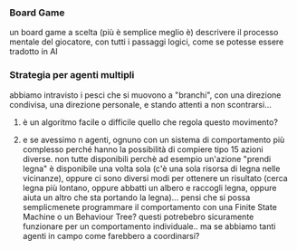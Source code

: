 ### Board Game
un board game a scelta (più è semplice meglio è)
descrivere il processo mentale del giocatore, con tutti i passaggi logici, come se potesse essere tradotto in AI

### Strategia per agenti multipli
abbiamo intravisto i pesci che si muovono a "branchi", con una direzione condivisa, una direzione personale, e stando attenti a non scontrarsi... 
1) è un algoritmo facile o difficile quello che regola questo movimento?

2) e se avessimo n agenti, ognuno con un sistema di comportamento più complesso perché hanno la possibilità di compiere tipo 15 azioni diverse.
non tutte disponibili perchè ad esempio un'azione "prendi legna" è disponibile una volta sola (c'è una sola risorsa di legna nelle vicinanze), oppure ci sono diversi modi per ottenere un risultato (cerca legna più lontano, oppure abbatti un albero e raccogli legna, oppure aiuta un altro che sta portando la legna)... pensi che si possa semplicmenete programmare il comportamento con una Finite State Machine o un Behaviour Tree? questi potrebebro sicuramente funzionare per un comportamento individuale.. ma se abbiamo tanti agenti in campo come farebbero a coordinarsi?




